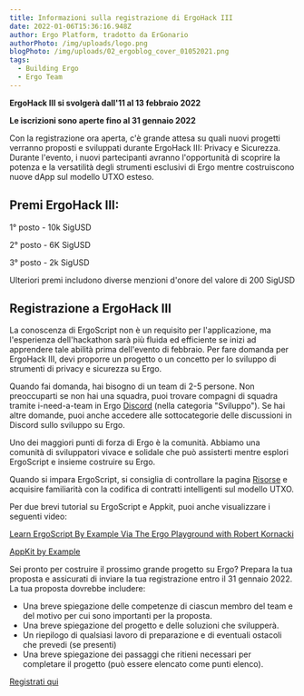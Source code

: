 ```yaml
---
title: Informazioni sulla registrazione di ErgoHack III
date: 2022-01-06T15:36:16.948Z
author: Ergo Platform, tradotto da ErGonario
authorPhoto: /img/uploads/logo.png
blogPhoto: /img/uploads/02_ergoblog_cover_01052021.png
tags:
  - Building Ergo
  - Ergo Team
---
```

<!--StartFragment-->

**ErgoHack III si svolgerà dall'11 al 13 febbraio 2022**

**Le iscrizioni sono aperte fino al 31 gennaio 2022**



Con la registrazione ora aperta, c'è grande attesa su quali nuovi progetti verranno proposti e sviluppati durante ErgoHack III: Privacy e Sicurezza. Durante l'evento, i nuovi partecipanti avranno l'opportunità di scoprire la potenza e la versatilità degli strumenti esclusivi di Ergo mentre costruiscono nuove dApp sul modello UTXO esteso.


## Premi ErgoHack III:



1° posto - 10k SigUSD

2° posto - 6K SigUSD

3° posto - 2k SigUSD

Ulteriori premi includono diverse menzioni d'onore del valore di 200 SigUSD

## Registrazione a ErgoHack III



La conoscenza di ErgoScript non è un requisito per l'applicazione, ma l'esperienza dell'hackathon sarà più fluida ed efficiente se inizi ad apprendere tale abilità prima dell'evento di febbraio. Per fare domanda per ErgoHack III, devi proporre un progetto o un concetto per lo sviluppo di strumenti di privacy e sicurezza su Ergo.


Quando fai domanda, hai bisogno di un team di 2-5 persone. Non preoccuparti se non hai una squadra, puoi trovare compagni di squadra tramite i-need-a-team in Ergo [Discord](https://discord.gg/EqZDrtzm) (nella categoria "Sviluppo"). Se hai altre domande, puoi anche accedere alle sottocategorie delle discussioni in Discord sullo sviluppo su Ergo.


Uno dei maggiori punti di forza di Ergo è la comunità. Abbiamo una comunità di sviluppatori vivace e solidale che può assisterti mentre esplori ErgoScript e insieme costruire su Ergo.


Quando si impara ErgoScript, si consiglia di controllare la pagina [Risorse](https://ergohack.io/resources/) e acquisire familiarità con la codifica di contratti intelligenti sul modello UTXO.


Per due brevi tutorial su ErgoScript e Appkit, puoi anche visualizzare i seguenti video:


[Learn ErgoScript By Example Via The Ergo Playground with Robert Kornacki](https://www.youtube.com/watch?v=8l2v1asHgyA&t=648s)

[AppKit by Example](https://www.youtube.com/watch?v=Md5s-XV6-Hs&t=61s)



Sei pronto per costruire il prossimo grande progetto su Ergo? Prepara la tua proposta e assicurati di inviare la tua registrazione entro il 31 gennaio 2022. La tua proposta dovrebbe includere:


* Una breve spiegazione delle competenze di ciascun membro del team e del motivo per cui sono importanti per la proposta.
* Una breve spiegazione del progetto e delle soluzioni che svilupperà.
* Un riepilogo di qualsiasi lavoro di preparazione e di eventuali ostacoli che prevedi (se presenti)
* Una breve spiegazione dei passaggi che ritieni necessari per completare il progetto (può essere elencato come punti elenco).


 [Registrati qui](https://q9fwzopidh8.typeform.com/to/oVAR4zvy?typeform-source=ergoplatform.org)



<!--EndFragment-->

